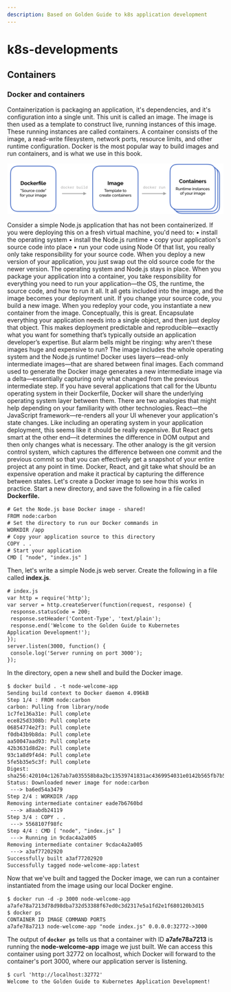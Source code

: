 ```yaml
---
description: Based on Golden Guide to k8s application development
---
```


# k8s-developments

## **Containers**

###  Docker and containers 

Containerization is packaging an application, it's dependencies, and it's configuration into a single unit. This unit is called an image. The image is then used as a template to construct live, running instances of this image. These running instances are called containers. A container consists of the image, a read-write filesystem, network ports, resource limits, and other runtime configuration. Docker is the most popular way to build images and run containers, and is what we use in this book.

![](.gitbook/assets/screen-shot-2019-10-26-at-6.50.36-pm.png)

Consider a simple Node.js application that has not been containerized. If you were deploying this on a fresh virtual machine, you'd need to: • install the operating system • install the Node.js runtime • copy your application's source code into place • run your code using Node Of that list, you really only take responsibility for your source code. When you deploy a new version of your application, you just swap out the old source code for the newer version. The operating system and Node.js stays in place. When you package your application into a container, you take responsibility for everything you need to run your application—the OS, the runtime, the source code, and how to run it all. It all gets included into the image, and the image becomes your deployment unit. If you change your source code, you build a new image. When you redeploy your code, you instantiate a new container from the image. Conceptually, this is great. Encapsulate everything your application needs into a single object, and then just deploy that object. This makes deployment predictable and reproducible—exactly what you want for something that’s typically outside an application developer’s expertise. But alarm bells might be ringing: why aren't these images huge and expensive to run? The image includes the whole operating system and the Node.js runtime! Docker uses layers—read-only intermediate images—that are shared between final images. Each command used to generate the Docker image generates a new intermediate image via a delta—essentially capturing only what changed from the previous intermediate step. If you have several applications that call for the Ubuntu operating system in their Dockerfile, Docker will share the underlying operating system layer between them. There are two analogies that might help depending on your familiarity with other technologies. React—the JavaScript framework—re-renders all your UI whenever your application's state changes. Like including an operating system in your application deployment, this seems like it should be really expensive. But React gets smart at the other end—it determines the difference in DOM output and then only changes what is necessary. The other analogy is the git version control system, which captures the difference between one commit and the previous commit so that you can effectively get a snapshot of your entire project at any point in time. Docker, React, and git take what should be an expensive operation and make it practical by capturing the difference between states. Let's create a Docker image to see how this works in practice. Start a new directory, and save the following in a file called **Dockerfile.**

```text
# Get the Node.js base Docker image - shared!
FROM node:carbon
# Set the directory to run our Docker commands in
WORKDIR /app
# Copy your application source to this directory
COPY . .
# Start your application
CMD [ "node", "index.js" ] 
```

Then, let's write a simple Node.js web server. Create the following in a file called **index.js**.

```text
# index.js
var http = require('http');
var server = http.createServer(function(request, response) {
 response.statusCode = 200;
 response.setHeader('Content-Type', 'text/plain');
 response.end('Welcome to the Golden Guide to Kubernetes
Application Development!');
});
server.listen(3000, function() {
 console.log('Server running on port 3000');
});
```

In the directory, open a new shell and build the Docker image.

```text
$ docker build . -t node-welcome-app
Sending build context to Docker daemon 4.096kB
Step 1/4 : FROM node:carbon
carbon: Pulling from library/node
1c7fe136a31e: Pull complete
ece825d3308b: Pull complete
06854774e2f3: Pull complete
f0db43b9b8da: Pull complete
aa50047aad93: Pull complete
42b3631d8d2e: Pull complete
93c1a8d9f4d4: Pull complete
5fe5b35e5c3f: Pull complete
Digest:
sha256:420104c1267ab7a035558b8a2bc13539741831ac4369954031e0142b565fb7b5
Status: Downloaded newer image for node:carbon
 ---> ba6ed54a3479
Step 2/4 : WORKDIR /app
Removing intermediate container eade7b6760bd
 ---> a8aabdb24119
Step 3/4 : COPY . .
 ---> 5568107f98fc
Step 4/4 : CMD [ "node", "index.js" ]
 ---> Running in 9cdac4a2a005
Removing intermediate container 9cdac4a2a005
 ---> a3af77202920
Successfully built a3af77202920
Successfully tagged node-welcome-app:latest
```

Now that we've built and tagged the Docker image, we can run a container instantiated from the image using our local Docker engine.

```text
$ docker run -d -p 3000 node-welcome-app
a7afe78a7213d78d98dba732d53388f67ed0c3d2317e5a1fd2e1f680120b3d15
$ docker ps
CONTAINER ID IMAGE COMMAND PORTS
a7afe78a7213 node-welcome-app "node index.js" 0.0.0.0:32772->3000
```

The output of **`docker ps`** tells us that a container with ID **a7afe78a7213** is running the **node-welcome-app** image we just built. We can access this container using port 32772 on localhost, which Docker will forward to the container's port 3000, where our application server is listening.

```text
$ curl 'http://localhost:32772'
Welcome to the Golden Guide to Kubernetes Application Development!
```

